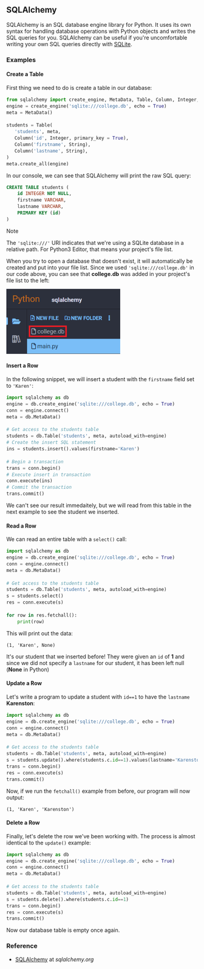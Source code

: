 ## SQLAlchemy

SQLAlchemy is an SQL database engine library for Python. It uses its own syntax for handling database operations with Python objects and writes the SQL queries for you. SQLAlchemy can be useful if you're uncomfortable writing your own SQL queries directly with [SQLite](../../modules/sqlite/).

### Examples

#### Create a Table

First thing we need to do is create a table in our database:

```python
from sqlalchemy import create_engine, MetaData, Table, Column, Integer, String
engine = create_engine('sqlite:///college.db', echo = True)
meta = MetaData()

students = Table(
   'students', meta,
   Column('id', Integer, primary_key = True),
   Column('firstname', String),
   Column('lastname', String),
)
meta.create_all(engine)
```

In our console, we can see that SQLAlchemy will print the raw SQL query:

```sql
CREATE TABLE students (
    id INTEGER NOT NULL,
    firstname VARCHAR,
    lastname VARCHAR,
    PRIMARY KEY (id)
)
```

<div class="notebox notebox-info">
    <p class="notebox-title">
        Note
    </p>
    <p>
        The <code>'sqlite:///'</code> URI indicates that we're using a SQLite database in a relative path. For Python3 Editor, that means your project's file list.
    </p>
    <p>
        When you try to open a database that doesn't exist, it will automatically be created and put into your file list. Since we used <code>'sqlite:///college.db'</code> in our code above, you can see that <b>college.db</b> was added in your project's file list to the left: 
    </p>
    <p>
        <img src="../../assets/img/sqlalchemy-filelist.png" width="300px"/>
    </p>
</div>

#### Insert a Row

In the following snippet, we will insert a student with the `firstname` field set to `'Karen'`:

```python
import sqlalchemy as db
engine = db.create_engine('sqlite:///college.db', echo = True)
conn = engine.connect()
meta = db.MetaData()

# Get access to the students table
students = db.Table('students', meta, autoload_with=engine)
# Create the insert SQL statement
ins = students.insert().values(firstname='Karen')

# Begin a transaction
trans = conn.begin()
# Execute insert in transaction
conn.execute(ins)
# Commit the transaction
trans.commit()
```

We can't see our result immedaitely, but we will read from this table in the next example to see the student we inserted.

#### Read a Row

We can read an entire table with a `select()` call:

```python
import sqlalchemy as db
engine = db.create_engine('sqlite:///college.db', echo = True)
conn = engine.connect()
meta = db.MetaData()

# Get access to the students table
students = db.Table('students', meta, autoload_with=engine)
s = students.select()
res = conn.execute(s)

for row in res.fetchall():
    print(row)
```

This will print out the data:

```text
(1, 'Karen', None)
```

It's our student that we inserted before! They were given an `id` of **1** and since we did not specify a `lastname` for our student, it has been left null (**None** in Python)

#### Update a Row

Let's write a program to update a student with `id==1` to have the `lastname` **Karenston**:

```python
import sqlalchemy as db
engine = db.create_engine('sqlite:///college.db', echo = True)
conn = engine.connect()
meta = db.MetaData()

# Get access to the students table
students = db.Table('students', meta, autoload_with=engine)
s = students.update().where(students.c.id==1).values(lastname='Karenston')
trans = conn.begin()
res = conn.execute(s)
trans.commit()
```

Now, if we run the `fetchall()` example from before, our program will now output:

```text
(1, 'Karen', 'Karenston')
```

#### Delete a Row

Finally, let's delete the row we've been working with. The process is almost identical to the `update()` example:

```python
import sqlalchemy as db
engine = db.create_engine('sqlite:///college.db', echo = True)
conn = engine.connect()
meta = db.MetaData()

# Get access to the students table
students = db.Table('students', meta, autoload_with=engine)
s = students.delete().where(students.c.id==1)
trans = conn.begin()
res = conn.execute(s)
trans.commit()
```

Now our database table is empty once again.

### Reference

-   [SQLAlchemy](https://www.sqlalchemy.org/) at _sqlalchemy.org_
